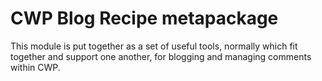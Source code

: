 # CWP Blog Recipe metapackage

This module is put together as a set of useful tools, normally which fit together and support one another, for
blogging and managing comments within CWP.